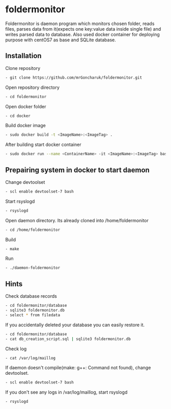 # foldermonitor
Foldermonitor is daemon program which monitors chosen folder, reads files, parses data from it(expects one key:value data inside single file) and writes parsed data to database. Also used docker container for deploying purpose with centOS7 as base and SQLite database.

## Installation
Clone repository
```bash
- git clone https://github.com/mrGoncharuk/foldermonitor.git
```
Open repository directory
```bash
- cd foldermonitor
```
Open docker folder
```bash
- cd docker
```
Build docker image
```bash
- sudo docker build -t <ImageName>:<ImageTag> .
```
After building start docker container
```bash
- sudo docker run --name <ContainerName> -it <ImageName>:<ImageTag> bash
```
## Prepairing system in docker to start daemon

Change devtoolset
```bash
- scl enable devtoolset-7 bash
```

Start rsyslogd
```bash
- rsyslogd
```

Open daemon directory. Its already cloned into /home/foldermonitor
```bash
- cd /home/foldermonitor
```

Build
```bash
- make
```

Run
```bash
- ./daemon-foldermonitor
```

## Hints
Check database records
```bash
- cd foldermonitor/database
- sqlite3 foldermonitor.db
- select * from filedata
```

If you accidentally deleted your database you can easily restore it.
```bash
- cd foldermonitor/database
- cat db_creation_script.sql | sqlite3 foldermonitor.db
```

Check log
```bash
- cat /var/log/maillog
```

If daemon doesn't compile(make: g++: Command not found), change devtoolset.
```bash
- scl enable devtoolset-7 bash
```

If you don't see any logs in /var/log/maillog, start rsyslogd
```bash
- rsyslogd
```
